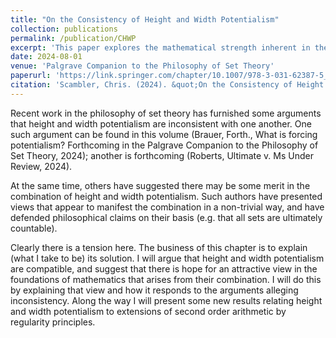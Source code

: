 ```yaml
---
title: "On the Consistency of Height and Width Potentialism"
collection: publications
permalink: /publication/CHWP
excerpt: 'This paper explores the mathematical strength inherent in the combination of potentialism about `height' and `width' in set theory. Along the way, new results about the relation between width potentialism and topological regularity theses are brought out.'
date: 2024-08-01
venue: 'Palgrave Companion to the Philosophy of Set Theory'
paperurl: 'https://link.springer.com/chapter/10.1007/978-3-031-62387-5_12'
citation: 'Scambler, Chris. (2024). &quot;On the Consistency of Height and Width Potentialism.&quot; in <i>The Palgrave Companion to the Philosophy of Set Theory</i>. 305-331.'
---
```

Recent work in the philosophy of set theory has furnished some arguments that height and width potentialism are inconsistent with one another. One such argument can be found in this volume (Brauer, Forth., What is forcing potentialism? Forthcoming in the Palgrave Companion to the Philosophy of Set Theory, 2024); another is forthcoming (Roberts, Ultimate v. Ms Under Review, 2024).

At the same time, others have suggested there may be some merit in the combination of height and width potentialism. Such authors have presented views that appear to manifest the combination in a non-trivial way, and have defended philosophical claims on their basis (e.g. that all sets are ultimately countable).

Clearly there is a tension here. The business of this chapter is to explain (what I take to be) its solution. I will argue that height and width potentialism are compatible, and suggest that there is hope for an attractive view in the foundations of mathematics that arises from their combination. I will do this by explaining that view and how it responds to the arguments alleging inconsistency. Along the way I will present some new results relating height and width potentialism to extensions of second order arithmetic by regularity principles.
